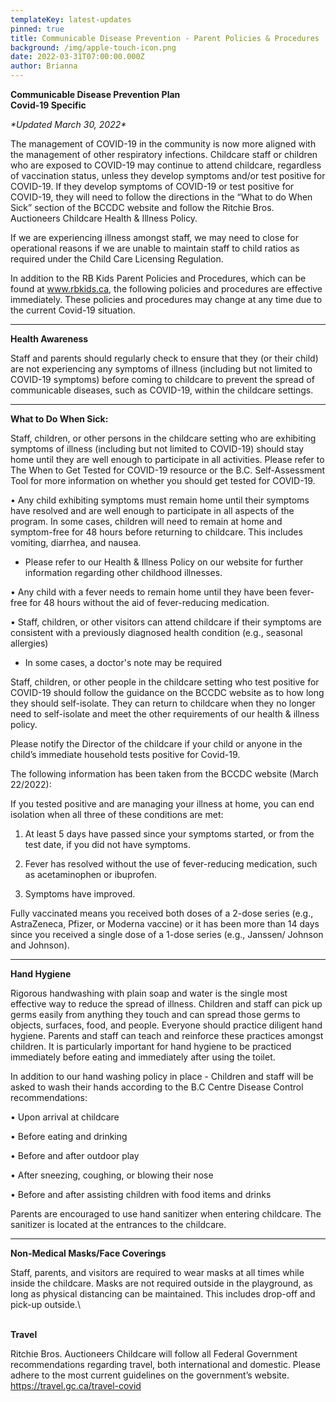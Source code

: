 ```yaml
---
templateKey: latest-updates
pinned: true
title: Communicable Disease Prevention - Parent Policies & Procedures
background: /img/apple-touch-icon.png
date: 2022-03-31T07:00:00.000Z
author: Brianna
---
```

**Communicable Disease Prevention Plan** 
\
**Covid-19 Specific**   

_\*Updated March 30, 2022\*_ 

The management of COVID-19 in the community is now more aligned with the management of other respiratory infections. Childcare staff or children who are exposed to COVID-19 may continue to attend childcare, regardless of vaccination status, unless they develop symptoms and/or test positive for COVID-19. If they develop symptoms of COVID-19 or test positive for COVID-19, they will need to follow the directions in the “What to do When Sick” section of the BCCDC website and follow the Ritchie Bros. Auctioneers Childcare Health & Illness Policy. 

If we are experiencing illness amongst staff, we may need to close for operational reasons if we are unable to maintain staff to child ratios as required under the Child Care Licensing Regulation.



In addition to the RB Kids Parent Policies and Procedures, which can be found at www.rbkids.ca, the following policies and procedures are effective immediately. These policies and procedures may change at any time due to the current Covid-19 situation.

****

**Health Awareness**

Staff and parents should regularly check to ensure that they (or their child) are not experiencing any symptoms of illness (including but not limited to COVID-19 symptoms) before coming to childcare to prevent the spread of communicable diseases, such as COVID-19, within the childcare settings.

****

**What to Do When Sick:**

Staff, children, or other persons in the childcare setting who are exhibiting symptoms of illness (including but not limited to COVID-19) should stay home until they are well enough to participate in all activities. Please refer to The When to Get Tested for COVID-19 resource or the B.C. Self-Assessment Tool for more information on whether you should get tested for COVID-19.

• Any child exhibiting symptoms must remain home until their symptoms have resolved and are well enough to participate in all aspects of the program. In some cases, children will need to remain at home and symptom-free for 48 hours before returning to childcare. This includes vomiting, diarrhea, and nausea.

* Please refer to our Health & Illness Policy on our website for further information regarding other childhood illnesses.

• Any child with a fever needs to remain home until they have been fever-free for 48 hours without the aid of fever-reducing medication.

• Staff, children, or other visitors can attend childcare if their symptoms are consistent with a previously diagnosed health condition (e.g., seasonal allergies)

* In some cases, a doctor's note may be required

Staff, children, or other people in the childcare setting who test positive for COVID-19 should follow the guidance on the BCCDC website as to how long they should self-isolate. They can return to childcare when they no longer need to self-isolate and meet the other requirements of our health & illness policy.

Please notify the Director of the childcare if your child or anyone in the child’s immediate household tests positive for Covid-19.



The following information has been taken from the BCCDC website (March 22/2022):

If you tested positive and are managing your illness at home, you can end isolation when all three of these conditions are met:

1. At least 5 days have passed since your symptoms started, or from the test date, if you did not have symptoms.

2. Fever has resolved without the use of fever-reducing medication, such as acetaminophen or ibuprofen.

3. Symptoms have improved.

Fully vaccinated means you received both doses of a 2-dose series (e.g., AstraZeneca, Pfizer, or Moderna vaccine) or it has been more than 14 days since you received a single dose of a 1-dose series (e.g., Janssen/ Johnson and Johnson).

****

**Hand Hygiene**

Rigorous handwashing with plain soap and water is the single most effective way to reduce the spread of illness. Children and staff can pick up germs easily from anything they touch and can spread those germs to objects, surfaces, food, and people. Everyone should practice diligent hand hygiene. Parents and staff can teach and reinforce these practices amongst children. It is particularly important for hand hygiene to be practiced immediately before eating and immediately after using the toilet.

In addition to our hand washing policy in place - Children and staff will be asked to wash their hands according to the B.C Centre Disease Control recommendations:

• Upon arrival at childcare

• Before eating and drinking

• Before and after outdoor play

• After sneezing, coughing, or blowing their nose

• Before and after assisting children with food items and drinks

Parents are encouraged to use hand sanitizer when entering childcare. The sanitizer is located at the entrances to the childcare.

****

**Non-Medical Masks/Face Coverings**

Staff, parents, and visitors are required to wear masks at all times while inside the childcare. Masks are not required outside in the playground, as long as physical distancing can be maintained. This includes drop-off and pick-up outside.\
\
**Travel**

Ritchie Bros. Auctioneers Childcare will follow all Federal Government recommendations regarding travel, both international and domestic. Please adhere to the most current guidelines on the government’s website. https://travel.gc.ca/travel-covid
